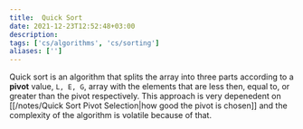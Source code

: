 ```yaml
---
title:  Quick Sort
date: 2021-12-23T12:52:48+03:00
description: 
tags: ['cs/algorithms', 'cs/sorting']
aliases: ['']
---
```

Quick sort is an algorithm that splits the array into three parts according to a **pivot** value, `L, E, G`, array with the elements that are less then, equal to, or greater than the pivot respectively. This approach is very depenedent on [[/notes/Quick Sort Pivot Selection|how good the pivot is chosen]] and the complexity of the algorithm is volatile because of that.